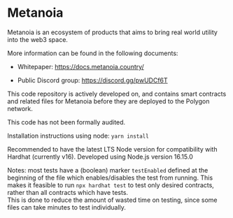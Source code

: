# Metanoia

Metanoia is an ecosystem of products that aims to bring real world utility into the web3 space.



More information can be found in the following documents:

-  Whitepaper: https://docs.metanoia.country/

-  Public Discord group: https://discord.gg/pwUDCf6T

This code repository is actively developed on, and contains smart contracts and related files for Metanoia before they are deployed to the Polygon network.

This code has not been formally audited.

Installation instructions using node:
`yarn install`

Recommended to have the latest LTS Node version for compatibility with Hardhat (currently v16). 
Developed using Node.js version 16.15.0

Notes: most tests have a (boolean) marker `testEnabled` defined at the beginning of the file which enables/disables the test from running. This makes it feasible to run `npx hardhat test` to test only desired contracts, rather than all contracts which have tests.  
This is done to reduce the amount of wasted time on testing, since some files can take minutes to test individually.
